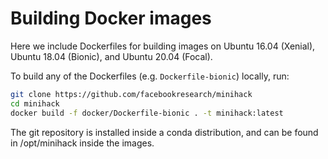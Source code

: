 # Building Docker images

Here we include Dockerfiles for building images on Ubuntu 16.04 (Xenial), Ubuntu 18.04 (Bionic), and Ubuntu 20.04 (Focal).

To build any of the Dockerfiles (e.g. `Dockerfile-bionic`) locally, run:

```bash
git clone https://github.com/facebookresearch/minihack
cd minihack
docker build -f docker/Dockerfile-bionic . -t minihack:latest
```

The git repository is installed inside a conda distribution, and can be found in /opt/minihack inside the images.
